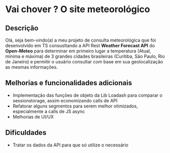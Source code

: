# Vai chover ? O site meteorológico

## Descrição 

Olá, seja bem-vindo(a) a meu projeto de consulta meteorológica que foi desenvolvido em TS consusltando a API Rest **Weather Forecast API** do **Open-Meteo** para determinar em primeiro lugar a temperatura (Atual, mínima e máxima) de 3 grandes cidades brasileiras (Curitiba, São Paulo, Rio de Janeiro) e permitir o usuário consultar com base em sua geolocalização as mesmas informações. 

## Melhorias e funcionalidades adicionais
* Implementação das funções de objeto da Lib Loadash para comparar o sessionstorage, assim economizando calls de API 
* Refatorar alguns segmentos para serem melhor otimizados, especialmente a calls de JS async
* Melhorias de UI/UX

## Dificuldades
* Tratar os dados da API para que só utilize o necessário 
